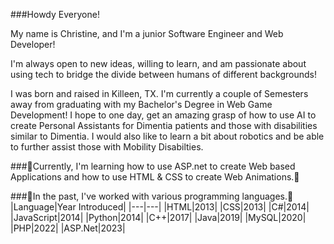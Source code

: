 <!--
**cnb028/cnb028** is a ✨ _special_ ✨ repository because its `README.md` (this file) appears on your GitHub profile.

Here are some ideas to get you started:
- 👯 I’m looking to collaborate on ...
- 🤔 I’m looking for help with ...
- 💬 Ask me about ...
- 📫 How to reach me: ...
- 😄 Pronouns: ...
- ⚡ Fun fact: ...
-->

###Howdy Everyone!

My name is Christine, and I'm a junior Software Engineer and Web Developer!

I'm always open to new ideas, willing to learn, and am passionate about using tech to bridge the divide between humans of different backgrounds!

I was born and raised in Killeen, TX. I'm currently a couple of Semesters away from graduating with my Bachelor's Degree in Web Game Development! I hope to one day, get an amazing grasp of how to use AI to create Personal Assistants for Dimentia patients and those with disabilities similar to Dimentia. I would also like to learn a bit about robotics and be able to further assist those with Mobility Disabilties.

###🌱Currently, I'm learning how to use ASP.net to create Web based Applications and how to use HTML & CSS to create Web Animations.🌱


###🔭In the past, I've worked with various programming languages.🔭
|Language|Year Introduced|
|---|---|
|HTML|2013|
|CSS|2013|
|C#|2014|
|JavaScript|2014|
|Python|2014|
|C++|2017|
|Java|2019|
|MySQL|2020|
|PHP|2022|
|ASP.Net|2023|









